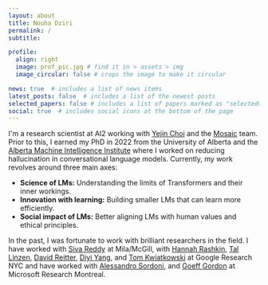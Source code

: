 ```yaml
---
layout: about
title: Nouha Dziri
permalink: /
subtitle: 

profile:
  align: right
  image: prof_pic.jpg # find it in > assets > img
  image_circular: false # crops the image to make it circular

news: true  # includes a list of news items
latest_posts: false  # includes a list of the newest posts
selected_papers: false # includes a list of papers marked as "selected={true}"
social: true  # includes social icons at the bottom of the page
---
```


I'm a research scientist at AI2 working with [Yejin Choi](https://homes.cs.washington.edu/~yejin/) and the [Mosaic](https://mosaic.allenai.org/) team. 
Prior to this, I earned my PhD in 2022 from the University of Alberta and the [Alberta Machine Intelligence Institute](https://www.amii.ca/) where I worked on reducing hallucination in conversational language models.
Currently, my work revolves around three main axes:

- **Science of LMs:** Understanding the limits of Transformers and their inner workings.
- **Innovation with learning:** Building smaller LMs that can learn more efficiently.
- **Social impact of LMs:** Better aligning LMs with human values and ethical principles.

In the past, I was fortunate to work with brilliant researchers in the field.
I have worked with <a href="https://sivareddy.in/">Siva Reddy</a> at Mila/McGill, 
with <a href="https://hrashkin.github.io/index.html">Hannah Rashkin</a>, 
<a href="https://tallinzen.net/research/">Tal Linzen</a>,
<a href="http://www.david-reitter.com/">David Reitter</a>,
<a href="https://cs.stanford.edu/~diyiy/">Diyi Yang</a>, and 
<a href="https://research.google/people/105075/">Tom Kwiatkowski</a> at Google Research NYC 
and have worked with <a href="https://www.microsoft.com/en-us/research/people/alsordon/">Alessandro Sordoni</a>, and 
[Goeff Gordon](https://www.cs.cmu.edu/~ggordon/) at Microsoft Research Montreal.

[//]: # (Link to your social media connections, too. This theme is set up to use [Font Awesome icons]&#40;http://fortawesome.github.io/Font-Awesome/&#41; and [Academicons]&#40;https://jpswalsh.github.io/academicons/&#41;, like the ones below. Add your Facebook, Twitter, LinkedIn, Google Scholar, or just disable all of them.)

